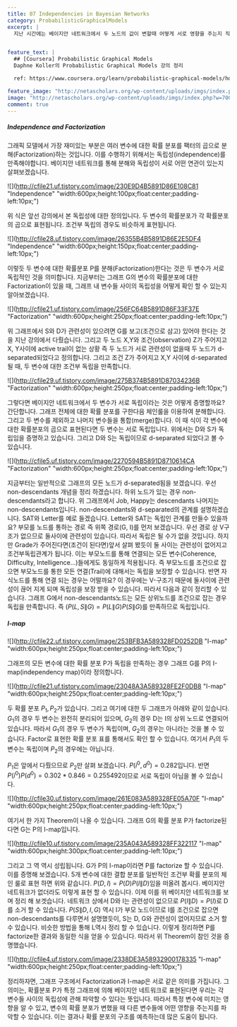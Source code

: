 ```yaml
---
title: 07 Independencies in Bayesian Networks
category: ProbabilisticGraphicalModels
excerpt: |
  지난 시간에는 베이지안 네트워크에서 두 노드의 값이 변할때 어떻게 서로 영향을 주는지 직관적인 추론(Reasoning)을 통해 알아봤습니다. 이번 시간에는 어떤 경우에 노드 사이에 서로 영향을 주는지를 보다 정확하게 살펴 보겠습니다. 일단 일반적인 경우의 예부터 보겠습니다.   


feature_text: |
  ## [Coursera] Probabilistic Graphical Models
  Daphne Koller의 Probabilistic Graphical Models 강의 정리

  ref: https://www.coursera.org/learn/probabilistic-graphical-models/home

feature_image: "http://netascholars.org/wp-content/uploads/imgs/index.php?w=700&src=http://netascholars.org/wp-content/uploads/2013/04/9780262258357-1024x512.jpg"
image: "http://netascholars.org/wp-content/uploads/imgs/index.php?w=700&src=http://netascholars.org/wp-content/uploads/2013/04/9780262258357-1024x512.jpg"
comment: true
---
```



##### Independence and Factorization

그래픽 모델에서 가장 재미있는 부분은 여러 변수에 대한 확률 분포를 팩터의 곱으로 분해(Factorization)하는 것입니다. 이를 수행하기 위해서는 독립성(independence)를 만족해야합니다. 베이지안 네트워크를 통해 분해와 독립성이 서로 어떤 연관이 있는지 살펴보겠습니다.   

![](http://cfile21.uf.tistory.com/image/230E9D4B5891D86E108C81 "Independence" "width:600px;height:100px;float:center;padding-left:10px;")

위 식은 앞선 강의에서 본 독립성에 대한 정의입니다. 두 변수의 확률분포가 각 확률분포의 곱으로 표현됩니다. 조건부 독립의 경우도 비슷하게 표현됩니다.   

![](http://cfile28.uf.tistory.com/image/26355B4B5891D86E2E5DF4 "Independence" "width:600px;height:150px;float:center;padding-left:10px;")

이렇듯 두 변수에 대한 확률분포 P를 분해(Factorization)한다는 것은 두 변수가 서로 독립적인 것을 의미합니다. 지금부터는 그래프 G의 변수의 확률분포에 대한 Factorization이 있을 때, 그래프 내 변수들 사이의 독립성을 어떻게 확인 할 수 있는지 알아보겠습니다.  

![](http://cfile21.uf.tistory.com/image/256FC64B5891D86F33F37E "Factorization" "width:600px;height:250px;float:center;padding-left:10px;")

위 그래프에서 S와 D가 관련성이 있으려면 G를 보고(조건으로 삼고) 있어야 한다는 것을 지난 강의에서 다뤘습니다. 그리고 두 노드 X,Y와 조건(observation) Z가 주어지고 X, Y사이에 active trail이 없는 상황 즉 두 노드가 서로 관련성이 없을때 두 노드가 d-separated되었다고 정의합니다. 그리고 조건 Z가 주어지고 X,Y 사이에 d-separated 될 때, 두 변수에 대한 조건부 독립을 만족합니다.   

![](http://cfile29.uf.tistory.com/image/275B374B5891D87034236B "Factorization" "width:600px;height:250px;float:center;padding-left:10px;")

그렇다면 베이지안 네트워크에서 두 변수가 서로 독립이라는 것은 어떻게 증명할까요? 간단합니다. 그래프 전체에 대한 확률 분포를 구한다음 체인룰을 이용하여 분해합니다. 그리고 두 변수를 제외하고 나머지 변수들을 통합(merge)합니다. 이 때 식이 각 변수에 대한 확률분포의 곱으로 표현된다면 두 변수는 서로 독립입니다. 위에서는 D와 S가 독립임을 증명하고 있습니다. 그리고 D와 S는 독립이므로 d-separated 되었다고 볼 수 있습니다.  

![](http://cfile5.uf.tistory.com/image/2270594B5891D8710614CA "Factorization" "width:600px;height:250px;float:center;padding-left:10px;")

지금부터는 일반적으로 그래프의 모든 노드가 d-separated됨을 보겠습니다. 우선 non-descendants 개념을 정리 하겠습니다. 하위 노드가 있는 경우 non-descendants라고 합니다. 위 그래프에서 Job, Happy는 descendants 나머지는 non-descendants입니다. non-descendants와 d-separated의 관계를 설명하겠습니다. SAT와 Letter를 예로 들겠습니다. Letter와 SAT는 독립인 관계를 만들수 있을까요? 부모를 노드를 통하는 경로 즉 위쪽 경로(G, I)를 먼저 보겠습니다. 우선 경로 상 V구조가 없으므로 둘사이에 관련성이 있습니다. 따라서 독립은 될 수가 없을 것입니다. 하지만 Grade가 주어진다면(조건이 된다면)앞서 살펴 봤듯이 둘 사이는 관련성이 없어지고 조건부독립관계가 됩니다. 이는 부모노드를 통해 연결되는 모든 변수(Coherence, Difficulty, Intelligence...)들에게도 동일하게 적용됩니다. 즉 부모노드를 조건으로 잡으면 부모노드를 통한 모든 연결(Trail)에 대해서는 독립을 보장할 수 있습니다. 반면 자식노드를 통해 연결 되는 경우는 어떨까요? 이 경우에는 V-구조기 때문에 둘사이에 관련성이 끊어 지게 되며 독립성을 보장 받을 수 있습니다. 따라서 다음과 같이 정리할 수 있습니다.
그래프 G에서 non-descendants노드는 모든 상위노드를 조건으로 잡는 경우 독립을 만족합니다. 즉 $(P(L,S\|G)=P(L\|G)P(S\|G)$를 만족하므로 독립입니다.

##### I-map

![](http://cfile22.uf.tistory.com/image/253BFB3A589328FD0252DB "I-map" "width:600px;height:250px;float:center;padding-left:10px;")

그래프의 모든 변수에 대한 확률 분포 P가 독립을 만족하는 경우 그래프 G를 P의 I-map(independency map)이라 정의합니다.

![](http://cfile21.uf.tistory.com/image/23048A3A589328FE2F0DB8 "I-map" "width:600px;height:250px;float:center;padding-left:10px;")

두 확률 분포 $P_1, P_2$가 있습니다. 그리고 여기에 대한 두 그래프가 아래와 같이 있습니다. $G_1$의 경우 두 변수는 완전히 분리되어 있으며, $G_2$의 경우 D는 I의 상위 노드로 연결되어 있습니다. 따라서 $G_1$의 경우 두 변수가 독립이며, $G_2$의 경우는 아니라는 것을 볼 수 있습니다. Factor로 표현한 확률 분포 표를 통해서도 확인 할 수 있습니다. 여기서 $P_1$의 두 변수는 독립이며 $P_2$의 경우에는 아닙니다.

$P_1$은 앞에서 다뤘으므로 $P_2$만 살펴 보겠습니다. $P(i^0, d^0)=0.282$입니다. 반면 $P(i^0)P(d^0)=0.302*0.846=0.255492$이므로 서로 독립이 아님을 볼 수 있습니다.  

![](http://cfile30.uf.tistory.com/image/261E083A589328FE05A70F "I-map" "width:600px;height:250px;float:center;padding-left:10px;")

여기서 한 가지 Theorem이 나올 수 있습니다. 그래프 G의 확률 분포 P가 factorize된다면 G는 P의 I-map입니다.  

![](http://cfile10.uf.tistory.com/image/235A043A589328FF322117 "I-map" "width:600px;height:300px;float:center;padding-left:10px;")

그리고 그 역 역시 성립됩니다. G가 P의 I-map이라면 P를 factorize 할 수 있습니다. 이를 증명해 보겠습니다. 5개 변수에 대한 결합 분포를 일반적인 조건부 확률 분포의 체인 룰로 표현 하면 위와 같습니다. $P(D,I)=P(D)P(I\|D)$임을 떠올려 봅시다. 베이지안 네트워크가 없더라도 이렇게 표현 할 수 있습니다. 이제 이를 위 베이지안 네트워크를 보며 정리 해 보겟습니다. 네트워크 상에서 D와 I는 관련성이 없으므로 $P(I\|D)=P(I)$로 D를 소거 할 수 있습니다. $P(S\|D,I,G)$ 역시 I가 부모 노드이므로 I를 조건으로 잡으면 non-descendants를 다루면서 설명했듯이, S는 D, G와 관련성이 없어지므로 소거 할 수 있습니다. 비슷한 방법을 통해 L역시 정리 할 수 있습니다. 이렇게 정리하면 P를 factorize한 결과와 동일한 식을 얻을 수 있습니다. 따라서 위 Theorem이 참인 것을 증명했습니다.

![](http://cfile4.uf.tistory.com/image/2338DE3A58932900178335 "I-map" "width:600px;height:250px;float:center;padding-left:10px;")

정리하자면, 그래프 구조에서 Factorization과 I-map은 서로 같은 의미를 가집니다. 그 의미는, 확률분포 P가 특정 그래프에 의해 베이지안 네트워크로 표현된다면 우리는 각 변수들 사이의 독립성에 관해 파악할 수 있다는 뜻입니다. 따라서 특정 변수에 미치는 영향을 알 수 있고, 변수의 확률 분포가 변했을 때 다른 변수들에 어떤 영향을 주는지를 파악할 수 있습니다. 이는 결과나 확률 분포의 구조를 예측하는데 많은 도움이 됩니다.  
